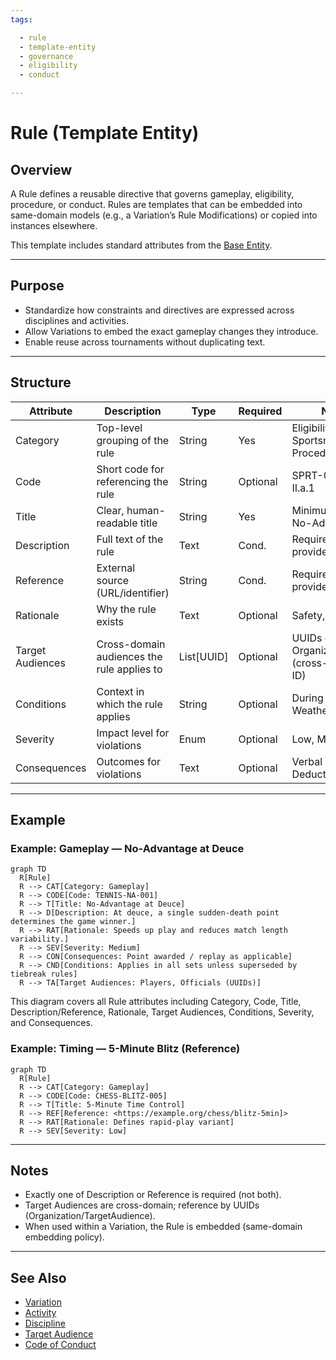 ```yaml
---
tags:

  - rule
  - template-entity
  - governance
  - eligibility
  - conduct

---
```


# Rule (Template Entity)

## Overview

A Rule defines a reusable directive that governs gameplay, eligibility, procedure, or conduct. Rules are templates that can be embedded into same-domain models (e.g., a Variation’s Rule Modifications) or copied into instances elsewhere.

This template includes standard attributes from the [Base Entity](../../../foundation/base_entity.md).

---

## Purpose

- Standardize how constraints and directives are expressed across disciplines and activities.
- Allow Variations to embed the exact gameplay changes they introduce.
- Enable reuse across tournaments without duplicating text.

---

## Structure

| Attribute            | Description                                                                                           | Type        | Required | Notes / Example                                                                 |
| -------------------- | ----------------------------------------------------------------------------------------------------- | ----------- | -------- | ------------------------------------------------------------------------------- |
| Category             | Top-level grouping of the rule                                                                        | String      | Yes      | Eligibility, Gameplay, Sportsmanship, Equipment, Procedure                       |
| Code                 | Short code for referencing the rule                                                                   | String      | Optional | SPRT-01, ELIG-MIN-AGE, II.a.1                                                    |
| Title                | Clear, human-readable title                                                                            | String      | Yes      | Minimum Age Requirement, No-Advantage at Deuce                                   |
| Description          | Full text of the rule                                                                                 | Text        | Cond.    | Required if Reference is not provided                                            |
| Reference            | External source (URL/identifier)                                                                      | String      | Cond.    | Required if Description is not provided                                          |
| Rationale            | Why the rule exists                                                                                   | Text        | Optional | Safety, fairness, clarity                                                        |
| Target Audiences     | Cross-domain audiences the rule applies to                                                            | List[UUID]  | Optional | UUIDs of Organization/TargetAudience (cross-domain; reference by ID)             |
| Conditions           | Context in which the rule applies                                                                      | String      | Optional | During Competition, Hot Weather, Indoor Venues                                    |
| Severity             | Impact level for violations                                                                            | Enum        | Optional | Low, Medium, High, Critical                                                       |
| Consequences         | Outcomes for violations                                                                                | Text        | Optional | Verbal Warning, Point Deduction, Disqualification                                 |

---

## Example

### Example: Gameplay — No-Advantage at Deuce

```mermaid
graph TD
  R[Rule]
  R --> CAT[Category: Gameplay]
  R --> CODE[Code: TENNIS-NA-001]
  R --> T[Title: No-Advantage at Deuce]
  R --> D[Description: At deuce, a single sudden-death point determines the game winner.]
  R --> RAT[Rationale: Speeds up play and reduces match length variability.]
  R --> SEV[Severity: Medium]
  R --> CON[Consequences: Point awarded / replay as applicable]
  R --> CND[Conditions: Applies in all sets unless superseded by tiebreak rules]
  R --> TA[Target Audiences: Players, Officials (UUIDs)]
```

This diagram covers all Rule attributes including Category, Code, Title, Description/Reference, Rationale, Target Audiences, Conditions, Severity, and Consequences.

### Example: Timing — 5-Minute Blitz (Reference)

```mermaid
graph TD
  R[Rule]
  R --> CAT[Category: Gameplay]
  R --> CODE[Code: CHESS-BLITZ-005]
  R --> T[Title: 5-Minute Time Control]
  R --> REF[Reference: <https://example.org/chess/blitz-5min]>
  R --> RAT[Rationale: Defines rapid-play variant]
  R --> SEV[Severity: Low]
```

---

## Notes

- Exactly one of Description or Reference is required (not both).
- Target Audiences are cross-domain; reference by UUIDs (Organization/TargetAudience).
- When used within a Variation, the Rule is embedded (same-domain embedding policy).

---

## See Also

- [Variation](variation.md)
- [Activity](../activity.md)
- [Discipline](../../discipline.md)
- [Target Audience](../../../organization/target_audience.md)
- [Code of Conduct](../../../code_of_conduct/code_of_conduct.md)
